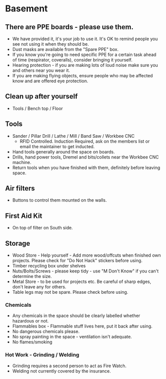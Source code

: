 # Basement


## There are PPE boards - please use them.
- We have provided it, it's your job to use it. It's OK to remind people you see not using it when they should be.
- Dust masks are available from the "Spare PPE" box.
- If you know you're going to need specific PPE for a certain task ahead of time (respirator, coveralls), consider bringing it yourself. 
- Hearing protection - if you are making lots of loud noise make sure you and others near you wear it.
- If you are making flying objects, ensure people who may be affected know and are offered eye protection.
 

## Clean up after yourself
- Tools / Bench top / Floor
 

## Tools
- Sander / Pillar Drill / Lathe / Mill / Band Saw / Workbee CNC
    - RFID Controlled. Induction Required, ask on the members list or email the maintainer to get inducted.
- Hand tools generally around the space on boards.
- Drills, hand power tools, Dremel and bits/collets near the Workbee CNC machine. 
- Return tools when you have finished with them, definitely before leaving space.
 
## Air filters
- Buttons to control them mounted on the walls.

## First Aid Kit
- On top of filter on South side.

## Storage
- Wood Store - Help yourself - Add more wood/offcuts when finished own projects. Please check for "Do Not Hack" stickers before using.
- Timber recycling box under shelves
- Nuts/Bolts/Screws - please keep tidy - use "M Don't Know" if you can't determine the size.
- Metal Store - to be used for projects etc.  Be careful of sharp edges, don't leave any for others.
- Table legs may not be spare.  Please check before using.


### Chemicals
- Any chemicals in the space should be clearly labelled whether hazardous or not.
- Flammables box - Flammable stuff lives here, put it back after using.
- No dangerous chemicals please.
- No spray painting in the space - ventilation isn't adequate.
- No flames/smoking

### Hot Work - Grinding / Welding
- Grinding requires a second person to act as Fire Watch.
- Welding not currently covered by the insurance.
